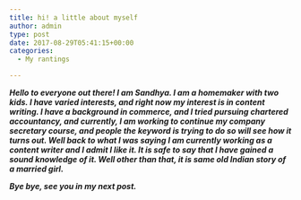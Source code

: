 ```yaml
---
title: hi! a little about myself
author: admin
type: post
date: 2017-08-29T05:41:15+00:00
categories:
  - My rantings

---
```

_**Hello to everyone out there! I&nbsp;am&nbsp;Sandhya. I am a homemaker with two kids. I have varied interests, and right now my interest is in content writing. I have a background in commerce, and I tried pursuing chartered accountancy, and currently, I am working to continue my company secretary course, and people the keyword is trying to do so will see how it turns out. Well back to what I was saying I am currently working as a content writer and I admit I like it. It is safe to say that I have gained a sound knowledge of it. Well other than that, it is same old Indian story of a married girl.**_

_**Bye bye, see you in my next post.**_